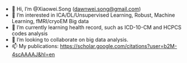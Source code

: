- 👋 Hi, I’m @Xiaowei.Song (dawnwei.song@gmail.com)
- 👀 I’m interested in ICA/DL/Unsupervised Learning, Robust, Machine Learning, fMRI/cryoEM Big data
- 🌱 I’m currently learning health record, such as ICD-10-CM and HCPCS codes analysis
- 💞️ I’m looking to collaborate on big data analysis.
- 📫 My publications: <https://scholar.google.com/citations?user=b2M-4scAAAAJ&hl=en>

<!---
DawnweiSong/DawnweiSong is a ✨ special ✨ repository because its `README.md` (this file) appears on your GitHub profile.
You can click the Preview link to take a look at your changes.
--->
